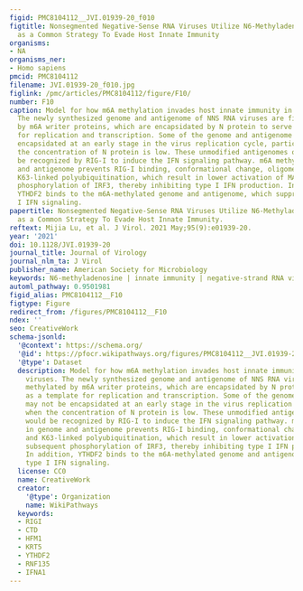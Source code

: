 ```yaml
---
figid: PMC8104112__JVI.01939-20_f010
figtitle: Nonsegmented Negative-Sense RNA Viruses Utilize N6-Methyladenosine (m6A)
  as a Common Strategy To Evade Host Innate Immunity
organisms:
- NA
organisms_ner:
- Homo sapiens
pmcid: PMC8104112
filename: JVI.01939-20_f010.jpg
figlink: /pmc/articles/PMC8104112/figure/F10/
number: F10
caption: Model for how m6A methylation invades host innate immunity in NNS RNA viruses.
  The newly synthesized genome and antigenome of NNS RNA viruses are first methylated
  by m6A writer proteins, which are encapsidated by N protein to serve as a template
  for replication and transcription. Some of the genome and antigenome may not be
  encapsidated at an early stage in the virus replication cycle, particularly when
  the concentration of N protein is low. These unmodified antigenomes or genomes would
  be recognized by RIG-I to induce the IFN signaling pathway. m6A methylation in genome
  and antigenome prevents RIG-I binding, conformational change, oligomerization, and
  K63-linked polyubiquitination, which result in lower activation of MAVS and subsequent
  phosphorylation of IRF3, thereby inhibiting type I IFN production. In addition,
  YTHDF2 binds to the m6A-methylated genome and antigenome, which suppresses type
  I IFN signaling.
papertitle: Nonsegmented Negative-Sense RNA Viruses Utilize N6-Methyladenosine (m6A)
  as a Common Strategy To Evade Host Innate Immunity.
reftext: Mijia Lu, et al. J Virol. 2021 May;95(9):e01939-20.
year: '2021'
doi: 10.1128/JVI.01939-20
journal_title: Journal of Virology
journal_nlm_ta: J Virol
publisher_name: American Society for Microbiology
keywords: N6-methyladenosine | innate immunity | negative-strand RNA virus
automl_pathway: 0.9501981
figid_alias: PMC8104112__F10
figtype: Figure
redirect_from: /figures/PMC8104112__F10
ndex: ''
seo: CreativeWork
schema-jsonld:
  '@context': https://schema.org/
  '@id': https://pfocr.wikipathways.org/figures/PMC8104112__JVI.01939-20_f010.html
  '@type': Dataset
  description: Model for how m6A methylation invades host innate immunity in NNS RNA
    viruses. The newly synthesized genome and antigenome of NNS RNA viruses are first
    methylated by m6A writer proteins, which are encapsidated by N protein to serve
    as a template for replication and transcription. Some of the genome and antigenome
    may not be encapsidated at an early stage in the virus replication cycle, particularly
    when the concentration of N protein is low. These unmodified antigenomes or genomes
    would be recognized by RIG-I to induce the IFN signaling pathway. m6A methylation
    in genome and antigenome prevents RIG-I binding, conformational change, oligomerization,
    and K63-linked polyubiquitination, which result in lower activation of MAVS and
    subsequent phosphorylation of IRF3, thereby inhibiting type I IFN production.
    In addition, YTHDF2 binds to the m6A-methylated genome and antigenome, which suppresses
    type I IFN signaling.
  license: CC0
  name: CreativeWork
  creator:
    '@type': Organization
    name: WikiPathways
  keywords:
  - RIGI
  - CTD
  - HFM1
  - KRT5
  - YTHDF2
  - RNF135
  - IFNA1
---
```

